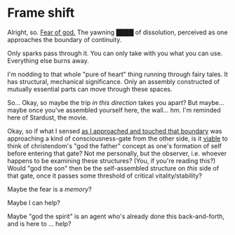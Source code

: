 # Frame shift

Alright, so. [Fear of god.](../14/state-analysis.md) The yawning ████ of dissolution, perceived as one approaches the boundary of continuity.

Only sparks pass through it. You can only take with you what you can use. Everything else burns away.

I'm nodding to that whole "pure of heart" thing running through fairy tales. It has structural, mechanical significance. Only an assembly constructed of mutually essential parts can move through these spaces.

So... Okay, so maybe the trip _in this direction_ takes you apart? But maybe... maybe once you've assembled yourself here, the wall... hm. I'm reminded here of Stardust, the movie.

Okay, so if what I sensed [as I approached and touched that boundary](../10/about-yesterday.md#a-boundary-for-the-sake-of-easy-linking) was approaching a kind of consciousness-gate from the other side, is it [viable](../../../ideas/viable-is-more-useful-than-correct.md) to think of christendom's "god the father" concept as one's formation of self before entering that gate? Not me personally, but the observer, i.e. whoever happens to be examining these structures? (You, if you're reading this?) Would "god the son" then be the self-assembled structure on _this_ side of that gate, once it passes some threshold of critical vitality/stability?

Maybe the fear is a _memory_?

Maybe I can help?

Maybe "god the spirit" is an agent who's already done this back-and-forth, and is here to ... help?
